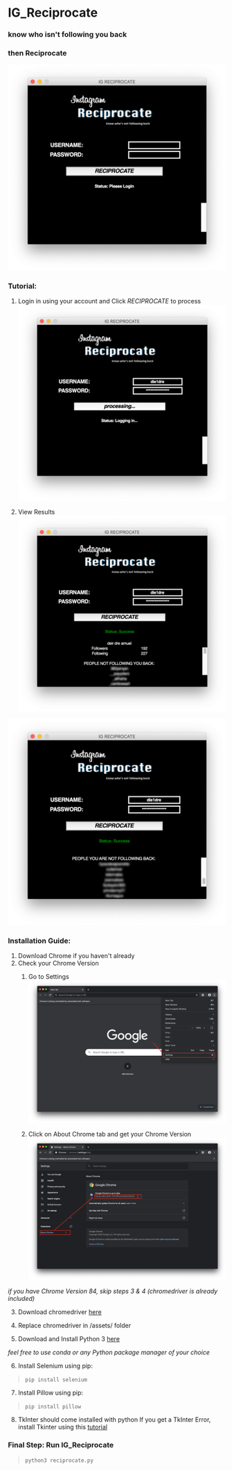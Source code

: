 # IG_Reciprocate
### know who isn't following you back
### then Reciprocate
![IG_Reciprocate](/Images/app1.png)

### Tutorial:
1. Login in using your account and Click *RECIPROCATE* to process
![IG_Reciprocate 2](/Images/app2.png)

2. View Results
![IG_Reciprocate 3](/Images/app3.png)

![IG_Reciprocate 3](/Images/app4.png)

### Installation Guide:

1. Download Chrome if you haven't already
2. Check your Chrome Version
    1. Go to Settings
    ![Check Chrome Version Step 1](/Images/Chrome1.png)

    2. Click on About Chrome tab and get your Chrome Version
    ![Check Chrome Version Step 1](/Images/Chrome3.png)
  
*if you have Chrome Version 84, skip steps 3 & 4 (chromedriver is already included)*

3. Download chromedriver [here](https://chromedriver.chromium.org/downloads) 

4. Replace chromedriver in /assets/ folder

5. Download and Install Python 3 [here](https://www.python.org/downloads/)

*feel free to use conda or any Python package manager of your choice*

6. Install Selenium using pip:

>`pip install selenium`

7. Install Pillow using pip:
>`pip install pillow`

8. TkInter should come installed with python
If you get a TkInter Error, install Tkinter using this [tutorial](https://tkdocs.com/tutorial/install.html)


### Final Step: Run IG_Reciprocate
>`python3 reciprocate.py`





